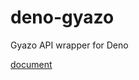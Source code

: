 # deno-gyazo
Gyazo API wrapper for Deno

[document](https://doc.deno.land/https://raw.githubusercontent.com/takker99/deno-gyazo/0.1.1/mod.ts)
